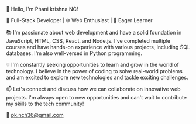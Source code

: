 👋 Hello, I'm Phani krishna NC!

💼 Full-Stack Developer | 🌐 Web Enthusiast | 🚀 Eager Learner

📚 I'm passionate about web development and have a solid foundation in JavaScript, HTML, CSS, React, and Node.js. I've completed multiple courses and have hands-on experience with various projects, including SQL databases. I'm also well-versed in Python programming.

💡 I'm constantly seeking opportunities to learn and grow in the world of technology. I believe in the power of coding to solve real-world problems and am excited to explore new technologies and tackle exciting challenges.

📫 Let's connect and discuss how we can collaborate on innovative web projects. I'm always open to new opportunities and can't wait to contribute my skills to the tech community!

📧 pk.nch36@gmail.com
